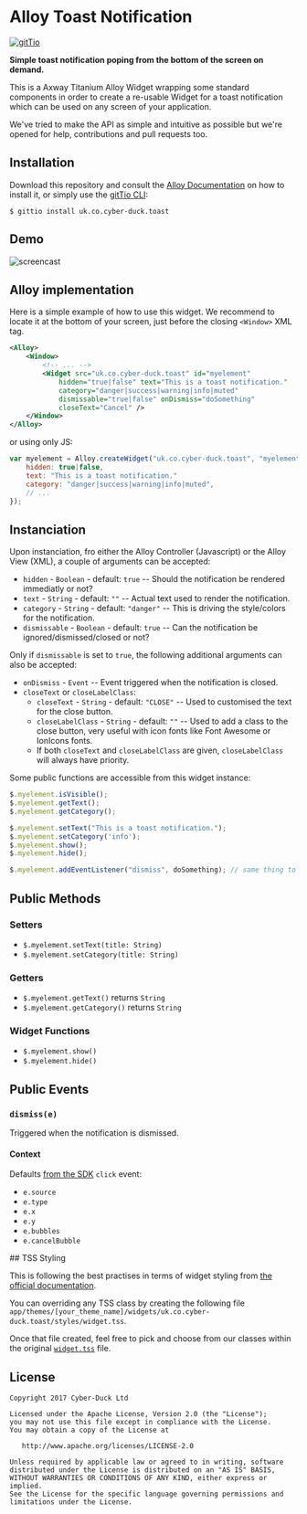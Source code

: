 # Alloy Toast Notification

[![gitTio](http://gitt.io/badge.svg)](http://gitt.io/component/uk.co.cyber-duck.toast)

**Simple toast notification poping from the bottom of the screen on demand.**

This is a Axway Titanium Alloy Widget wrapping some standard components in order to create a
re-usable Widget for a toast notification which can be used on any screen of your application.

We've tried to make the API as simple and intuitive as possible but we're opened for
help, contributions and pull requests too.

## Installation

Download this repository and consult the [Alloy Documentation](http://docs.appcelerator.com/titanium/latest/#!/guide/Alloy_XML_Markup-section-35621528_AlloyXMLMarkup-ImportingWidgets) on how to install it, or simply use the [gitTio CLI](http://gitt.io/cli):

```
$ gittio install uk.co.cyber-duck.toast
```

## Demo

![screencast](https://cdn-pro.dprcdn.net/files/acc_244709/JQQWxu)

## Alloy implementation

Here is a simple example of how to use this widget.
We recommend to locate it at the bottom of your screen, just before the closing `<Window>` XML tag.

```xml
<Alloy>
    <Window>
        <!-- ... -->
        <Widget src="uk.co.cyber-duck.toast" id="myelement"
            hidden="true|false" text="This is a toast notification."
            category="danger|success|warning|info|muted"
            dismissable="true|false" onDismiss="doSomething"
            closeText="Cancel" />
    </Window>
</Alloy>
```

or using only JS:

```js
var myelement = Alloy.createWidget("uk.co.cyber-duck.toast", "myelement", {
    hidden: true|false,
    text: "This is a toast notification."
    category: "danger|success|warning|info|muted",
    // ...
});
```

## Instanciation

Upon instanciation, fro either the Alloy Controller (Javascript) or the Alloy View (XML), a couple of arguments can be accepted:

* `hidden` - `Boolean` - default: `true` -- Should the notification be rendered immediatly or not?
* `text` - `String` - default: `""` -- Actual text used to render the notification.
* `category` - `String` - default: `"danger"` -- This is driving the style/colors for the notification.
* `dismissable` - `Boolean` - default: `true` -- Can the notification be ignored/dismissed/closed or not?

Only if `dismissable` is set to `true`, the following additional arguments can also be accepted:

* `onDismiss` - `Event` -- Event triggered when the notification is closed.
* `closeText` or `closeLabelClass`:
    * `closeText` - `String` - default: `"CLOSE"` -- Used to customised the text for the close button.
    * `closeLabelClass` - `String` - default: `""` -- Used to add a class to the close button, very useful with icon fonts like Font Awesome or IonIcons fonts.
    * If both `closeText` and `closeLabelClass` are given, `closeLabelClass` will always have priority.

Some public functions are accessible from this widget instance:

```js
$.myelement.isVisible();
$.myelement.getText();
$.myelement.getCategory();

$.myelement.setText("This is a toast notification.");
$.myelement.setCategory('info');
$.myelement.show();
$.myelement.hide();

$.myelement.addEventListener("dismiss", doSomething); // same thing to use "onDismiss" from within the XML view
```

## Public Methods

### Setters

* `$.myelement.setText(title: String)`
* `$.myelement.setCategory(title: String)`

### Getters

* `$.myelement.getText()` returns `String`
* `$.myelement.getCategory()` returns `String`

### Widget Functions

* `$.myelement.show()`
* `$.myelement.hide()`

## Public Events

### `dismiss(e)`

Triggered when the notification is dismissed.

#### Context

Defaults [from the SDK](https://docs.appcelerator.com/platform/latest/#!/api/Titanium.UI.View-event-click) `click` event:

* `e.source`
* `e.type`
* `e.x`
* `e.y`
* `e.bubbles`
* `e.cancelBubble`

## TSS Styling

This is following the best practises in terms of widget styling from [the official documentation](https://docs.appcelerator.com/platform/latest/#!/guide/Alloy_Widgets).

You can overriding any TSS class by creating the following file `app/themes/[your_theme_name]/widgets/uk.co.cyber-duck.toast/styles/widget.tss`.

Once that file created, feel free to pick and choose from our classes within the original [`widget.tss`](https://github.com/Cyber-Duck/alloy-toast-notification/blob/master/uk.co.cyber-duck.toast/styles/widget.tss) file.

## License

```
Copyright 2017 Cyber-Duck Ltd

Licensed under the Apache License, Version 2.0 (the "License");
you may not use this file except in compliance with the License.
You may obtain a copy of the License at

   http://www.apache.org/licenses/LICENSE-2.0

Unless required by applicable law or agreed to in writing, software
distributed under the License is distributed on an "AS IS" BASIS,
WITHOUT WARRANTIES OR CONDITIONS OF ANY KIND, either express or implied.
See the License for the specific language governing permissions and
limitations under the License.
```
